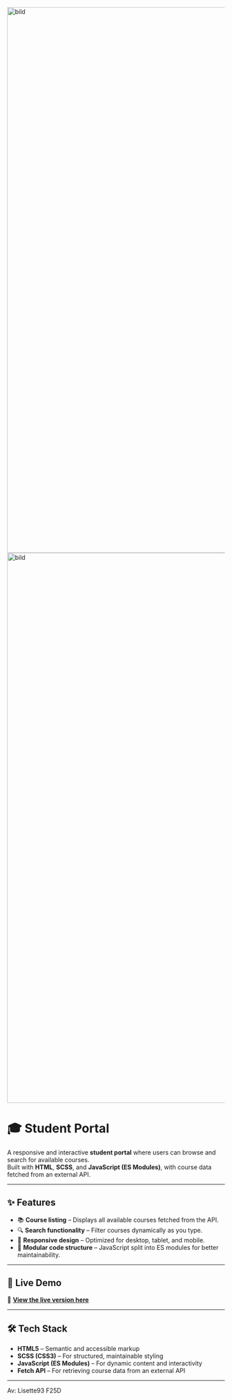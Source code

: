 <img width="2491" height="1263" alt="bild" src="https://github.com/user-attachments/assets/e87990a7-1134-4c30-b9fc-1c88b3cee559" width="800" />

<img width="2491" height="1273" alt="bild" src="https://github.com/user-attachments/assets/e8123152-d993-492a-8fcf-615675bc0d83" width="800" />

# 🎓 Student Portal

A responsive and interactive **student portal** where users can browse and search for available courses.  
Built with **HTML**, **SCSS**, and **JavaScript (ES Modules)**, with course data fetched from an external API.

---

## ✨ Features
- 📚 **Course listing** – Displays all available courses fetched from the API.
- 🔍 **Search functionality** – Filter courses dynamically as you type.
- 📱 **Responsive design** – Optimized for desktop, tablet, and mobile.
- 📂 **Modular code structure** – JavaScript split into ES modules for better maintainability.

---

## 🚀 Live Demo
🔗 [**View the live version here**](https://lisette93.github.io/StudentPortal/)

---

## 🛠️ Tech Stack
- **HTML5** – Semantic and accessible markup
- **SCSS (CSS3)** – For structured, maintainable styling
- **JavaScript (ES Modules)** – For dynamic content and interactivity
- **Fetch API** – For retrieving course data from an external API

---

 Av: Lisette93 F25D
